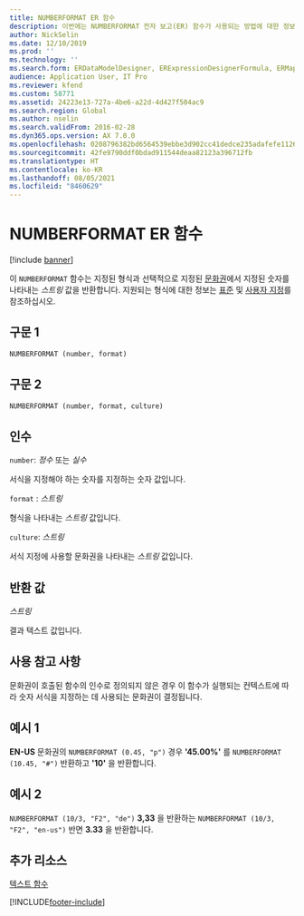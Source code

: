 ```yaml
---
title: NUMBERFORMAT ER 함수
description: 이번에는 NUMBERFORMAT 전자 보고(ER) 함수가 사용되는 방법에 대한 정보를 제공합니다.
author: NickSelin
ms.date: 12/10/2019
ms.prod: ''
ms.technology: ''
ms.search.form: ERDataModelDesigner, ERExpressionDesignerFormula, ERMappedFormatDesigner, ERModelMappingDesigner
audience: Application User, IT Pro
ms.reviewer: kfend
ms.custom: 58771
ms.assetid: 24223e13-727a-4be6-a22d-4d427f504ac9
ms.search.region: Global
ms.author: nselin
ms.search.validFrom: 2016-02-28
ms.dyn365.ops.version: AX 7.0.0
ms.openlocfilehash: 0208796382bd6564539ebbe3d902cc41dedce235adafefe1126961774cdb2076
ms.sourcegitcommit: 42fe9790ddf0bdad911544deaa82123a396712fb
ms.translationtype: HT
ms.contentlocale: ko-KR
ms.lasthandoff: 08/05/2021
ms.locfileid: "8460629"
---
```

# <a name="numberformat-er-function"></a>NUMBERFORMAT ER 함수

[!include [banner](../includes/banner.md)]

이 `NUMBERFORMAT` 함수는 지정된 형식과 선택적으로 지정된 [문화권](/bingmaps/rest-services/common-parameters-and-types/supported-culture-codes)에서 지정된 숫자를 나타내는 *스트링* 값을 반환합니다. 지원되는 형식에 대한 정보는 [표준](/dotnet/standard/base-types/standard-numeric-format-strings) 및 [사용자 지정](/dotnet/standard/base-types/custom-numeric-format-strings)를 참조하십시오.

## <a name="syntax-1"></a>구문 1

```vb
NUMBERFORMAT (number, format)
```

## <a name="syntax-2"></a>구문 2

```vb
NUMBERFORMAT (number, format, culture)
```

## <a name="arguments"></a>인수

`number`: *정수* 또는 *실수*

서식을 지정해야 하는 숫자를 지정하는 숫자 값입니다.

`format` : *스트링*

형식을 나타내는 *스트링* 값입니다.

`culture`: *스트링*

서식 지정에 사용할 문화권을 나타내는 *스트링* 값입니다.

## <a name="return-values"></a>반환 값

*스트링*

결과 텍스트 값입니다.

## <a name="usage-notes"></a>사용 참고 사항

문화권이 호출된 함수의 인수로 정의되지 않은 경우 이 함수가 실행되는 컨텍스트에 따라 숫자 서식을 지정하는 데 사용되는 문화권이 결정됩니다.

## <a name="example-1"></a>예시 1

**EN-US** 문화권의 `NUMBERFORMAT (0.45, "p")` 경우 **'45.00%'** 를 `NUMBERFORMAT (10.45, "#")` 반환하고 **'10'** 을 반환합니다.

## <a name="example-2"></a>예시 2

`NUMBERFORMAT (10/3, "F2", "de")` **3,33** 을 반환하는 `NUMBERFORMAT (10/3, "F2", "en-us")` 반면 **3.33** 을 반환합니다.

## <a name="additional-resources"></a>추가 리소스

[텍스트 함수](er-functions-category-text.md)


[!INCLUDE[footer-include](../../../includes/footer-banner.md)]